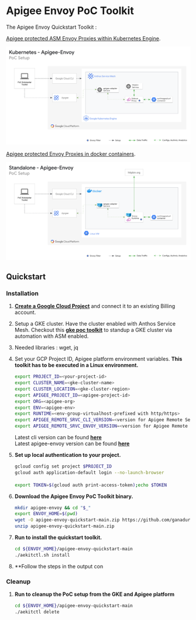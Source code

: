 # Apigee Envoy PoC Toolkit

The Apigee Envoy Quickstart Toolkit : 

[Apigee protected ASM Envoy Proxies within Kubernetes Engine](https://cloud.google.com/apigee/docs/api-platform/envoy-adapter/v2.0.x/example-hybrid).

![poc-setup](assets/istio-apigee-envoy.png)

[Apigee protected Envoy Proxies in docker containers](https://cloud.google.com/apigee/docs/api-platform/envoy-adapter/v2.0.x/example-apigee).

![poc-setup](assets/standalone-apigee-envoy.png)

## Quickstart 

### Installation

1. **[Create a Google Cloud Project](https://cloud.google.com/resource-manager/docs/creating-managing-projects)** and connect it to an existing Billing account.

2. Setup a GKE cluster. Have the cluster enabled with Anthos Service Mesh. Checkout this **[gke poc toolkit](https://github.com/GoogleCloudPlatform/gke-poc-toolkit)** to standup a GKE cluster via automation with ASM enabled.

3. Needed libraries : wget, jq

3. Set your GCP Project ID, Apigee platform environment variables. **This toolkit has to be executed in a Linux environment.** 
    ```bash
    export PROJECT_ID=<your-project-id>
    export CLUSTER_NAME=<gke-cluster-name>
    export CLUSTER_LOCATION=<gke-cluster-region>
    export APIGEE_PROJECT_ID=<apigee-project-id>
    export ORG=<apigee-org>
    export ENV=<apigee-env>
    export RUNTIME=<env-group-virtualhost-prefixed with http/https>
    export APIGEE_REMOTE_SRVC_CLI_VERSION=<version for Apigee Remote Service cli for Envoy>
    export APIGEE_REMOTE_SRVC_ENVOY_VERSION=<version for Apigee Remote Service for Envoy>
    ```
    Latest cli version can be found **[here](https://github.com/apigee/apigee-remote-service-cli/releases/tag/v2.0.5)**<br />
    Latest apigee-envoy version can be found **[here](https://github.com/apigee/apigee-remote-service-envoy/releases/tag/v2.0.5)**

4. **Set up local authentication to your project.**
    ```bash
    gcloud config set project $PROJECT_ID
    gcloud auth application-default login --no-launch-browser

    export TOKEN=$(gcloud auth print-access-token);echo $TOKEN
    ```

5. **Download the Apigee Envoy PoC Toolkit binary.** 
    ```bash
    mkdir apigee-envoy && cd "$_"
    export ENVOY_HOME=$(pwd)
    wget -O apigee-envoy-quickstart-main.zip https://github.com/ganadurai/apigee-envoy-quickstart/archive/refs/heads/main.zip
    unzip apigee-envoy-quickstart-main.zip
    ```

6. **Run to install the quickstart toolkit.**
    ```bash 
    cd ${ENVOY_HOME}/apigee-envoy-quickstart-main
    ./aekitctl.sh install
    ```

8. **Follow the steps in the output con


### Cleanup

1. **Run to cleanup the PoC setup from the GKE and Apigee platform**
    ```bash
    cd ${ENVOY_HOME}/apigee-envoy-quickstart-main
    ./aekitctl delete
    ```